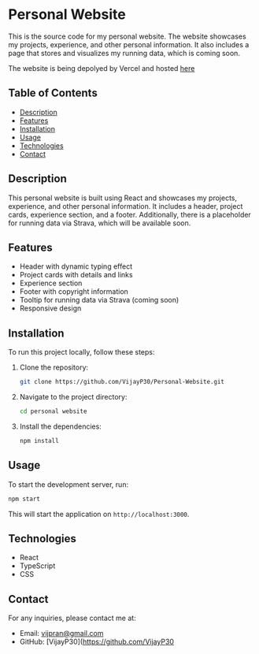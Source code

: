 # Personal Website

This is the source code for my personal website. The website showcases my projects, experience, and other personal information. It also includes a page that stores and visualizes my running data, which is coming soon.

The website is being depolyed by Vercel and hosted [here](https://pranav-vijay.vercel.app/)

## Table of Contents

- [Description](#description)
- [Features](#features)
- [Installation](#installation)
- [Usage](#usage)
- [Technologies](#technologies)
- [Contact](#contact)

## Description

This personal website is built using React and showcases my projects, experience, and other personal information. It includes a header, project cards, experience section, and a footer. Additionally, there is a placeholder for running data via Strava, which will be available soon.

## Features

- Header with dynamic typing effect
- Project cards with details and links
- Experience section
- Footer with copyright information
- Tooltip for running data via Strava (coming soon)
- Responsive design

## Installation

To run this project locally, follow these steps:

1. Clone the repository:
   ```bash
   git clone https://github.com/VijayP30/Personal-Website.git
2. Navigate to the project directory:
    ```bash
    cd personal website
3. Install the dependencies:
    ```bash
    npm install

## Usage

To start the development server, run:
```bash
npm start
```

This will start the application on `http://localhost:3000`.

## Technologies

- React
- TypeScript
- CSS

## Contact

For any inquiries, please contact me at:
- Email: vijpran@gmail.com
- GitHub: [VijayP30](https://github.com/VijayP30